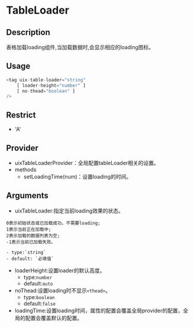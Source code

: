 # TableLoader
## Description
表格加载loading组件,当加载数据时,会显示相应的loading图标。

## Usage

``` javascript
<tag uix-table-loader="string"
	[ loader-height="number" ]
	[ no-thead="boolean" ]
/>
```
## Restrict
- 'A'

## Provider
- uixTableLoaderProvider：全局配置tableLoader相关的设置。
- methods
	- setLoadingTime(num)：设置loading的时间。

## Arguments

- uixTableLoader:指定当前loading效果的状态。
```
0表示初始状态或已加载成功，不需要loading;
1表示当前正在加载中;
2表示加载的数据列表为空;
-1表示当前已加载失败。
```
    - type:`string`
    - default: `必填值`
- loaderHeight:设置loader的默认高度。
    - type:`number`
    - default:`auto`
- noThead:设置loading时不显示`<thead>`。
    - type:`boolean`
    - default:`false`
- loadingTime:设置loading时间，属性的配置会覆盖全局provider的配置，全局的配置会覆盖默认的配置。
